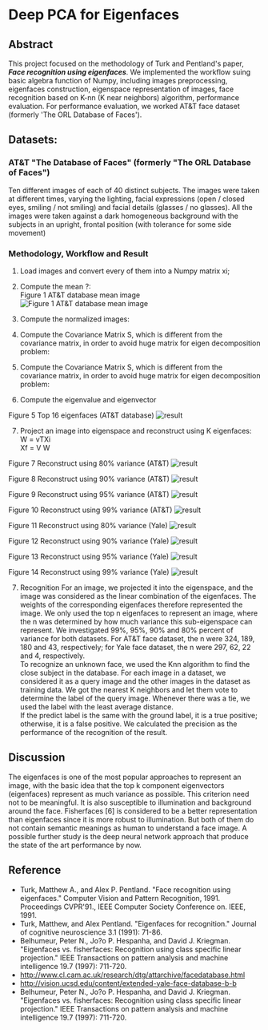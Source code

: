 # Deep PCA for Eigenfaces

## Abstract

This project focused on the methodology of Turk and Pentland's paper, ***Face recognition using eigenfaces***. We implemented the workflow suing basic algebra function of Numpy, including images preprocessing, eigenfaces construction, eigenspace representation of images, face recognition based on K-nn (K near neighbors) algorithm, performance evaluation. For performance evaluation, we worked AT&T face dataset (formerly 'The ORL Database of Faces').

## Datasets:

### AT&T "The Database of Faces" (formerly "The ORL Database of Faces")

Ten different images of each of 40 distinct subjects. The images were taken at different times, varying the lighting, facial expressions (open / closed eyes, smiling / not smiling) and facial details (glasses / no glasses). All the images were taken against a dark homogeneous background with the subjects in an upright, frontal position (with tolerance for some side movement)

### Methodology, Workflow and Result

1. Load images and convert every of them into a Numpy matrix xi;
2. Compute the mean ?:  
Figure 1 AT&T database mean image  
![Figure 1 AT&T database mean image](/result/att_mean_image.png?raw=true "AT&T database mean image")

3. Compute the normalized images:

4. Compute the Covariance Matrix S, which is different from the covariance matrix, in order to avoid huge matrix for eigen decomposition problem:
5. Compute the Covariance Matrix S, which is different from the covariance matrix, in order to avoid huge matrix for eigen decomposition problem:
6. Compute the eigenvalue and eigenvector

Figure 5 Top 16 eigenfaces (AT&T database)
![result](/result/att_top_16_eigenfaces.png?raw=true)

7. Project an image into eigenspace and reconstruct using K eigenfaces:
W = vTXi  
Xf = V W  

Figure 7 Reconstruct using 80% variance (AT&T)
![result](/result/att_var080_faces43.png?raw=true)

Figure 8 Reconstruct using 90% variance (AT&T)
![result](/result/att_var090_faces110.png?raw=true)

Figure 9 Reconstruct using 95% variance (AT&T)
![result](/result/att_var095_faces189.png?raw=true)

Figure 10 Reconstruct using 99% variance (AT&T)
![result](/result/att_var099_faces324.png?raw=true)

Figure 11 Reconstruct using 80% variance (Yale)
![result](/result/yale_var080_faces4.png?raw=true)

Figure 12 Reconstruct using 90% variance (Yale)
![result](/result/yale_var090_faces22.png?raw=true)

Figure 13 Reconstruct using 95% variance (Yale)
![result](/result/yale_var095_faces62.png?raw=true)

Figure 14 Reconstruct using 99% variance (Yale)
![result](/result/yale_var090_faces189.png?raw=true)

7. Recognition
For an image, we projected it into the eigenspace, and the image was considered as the linear combination of the eigenfaces. The weights of the corresponding eigenfaces therefore represented the image. We only used the top n eigenfaces to represent an image, where the n was determined by how much variance this sub-eigenspace can represent. We investigated 99%, 95%, 90% and 80% percent of variance for both datasets. For AT&T face dataset, the n were 324, 189, 180 and 43, respectively; for Yale face dataset, the n were 297, 62, 22 and 4, respectively.  
To recognize an unknown face, we used the Knn algorithm to find the close subject in the database. For each image in a dataset, we considered it as a query image and the other images in the dataset as training data. We got the nearest K neighbors and let them vote to determine the label of the query image. Whenever there was a tie, we used the label with the least average distance.  
If the predict label is the same with the ground label, it is a true positive; otherwise, it is a false positive. We calculated the precision as the performance of the recognition of the result.  

## Discussion

The eigenfaces is one of the most popular approaches to represent an image, with the basic idea that the top k component eigenvectors (eigenfaces) represent as much variance as possible. This criterion need not to be meaningful. It is also susceptible to illumination and background around the face. Fisherfaces [6] is considered to be a better representation than eigenfaces since it is more robust to illumination. But both of them do not contain semantic meanings as human to understand a face image. A possible further study is the deep neural network approach that produce the state of the art performance by now.

## Reference

* Turk, Matthew A., and Alex P. Pentland. "Face recognition using eigenfaces." Computer Vision and Pattern Recognition, 1991. Proceedings CVPR'91., IEEE Computer Society Conference on. IEEE, 1991.
* Turk, Matthew, and Alex Pentland. "Eigenfaces for recognition." Journal of cognitive neuroscience 3.1 (1991): 71-86.
* Belhumeur, Peter N., Jo?o P. Hespanha, and David J. Kriegman. "Eigenfaces vs. fisherfaces: Recognition using class specific linear projection." IEEE Transactions on pattern analysis and machine intelligence 19.7 (1997): 711-720.
* http://www.cl.cam.ac.uk/research/dtg/attarchive/facedatabase.html
* http://vision.ucsd.edu/content/extended-yale-face-database-b-b
* Belhumeur, Peter N., Jo?o P. Hespanha, and David J. Kriegman. "Eigenfaces vs. fisherfaces: Recognition using class specific linear projection." IEEE Transactions on pattern analysis and machine intelligence 19.7 (1997): 711-720.
